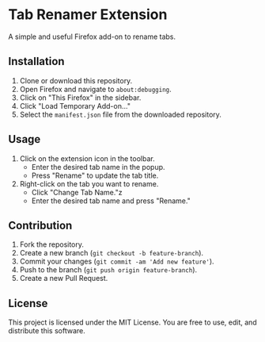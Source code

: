 # Tab Renamer Extension

A simple and useful Firefox add-on to rename tabs.

## Installation

1. Clone or download this repository.
2. Open Firefox and navigate to `about:debugging`.
3. Click on "This Firefox" in the sidebar.
4. Click "Load Temporary Add-on..."
5. Select the `manifest.json` file from the downloaded repository.

## Usage

1. Click on the extension icon in the toolbar.
   - Enter the desired tab name in the popup.
   - Press "Rename" to update the tab title.
2. Right-click on the tab you want to rename.
   - Click "Change Tab Name."z
   - Enter the desired tab name and press "Rename."

## Contribution

1. Fork the repository.
2. Create a new branch (`git checkout -b feature-branch`).
3. Commit your changes (`git commit -am 'Add new feature'`).
4. Push to the branch (`git push origin feature-branch`).
5. Create a new Pull Request.

## License

This project is licensed under the MIT License.
You are free to use, edit, and distribute this software.
